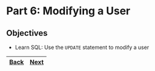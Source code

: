 # Part 6: Modifying a User

## Objectives

- Learn SQL: Use the `UPDATE` statement to modify a user

| [Back](part-5.md) | [Next](part-7.md) |
| ----------------- | ----------------- |
